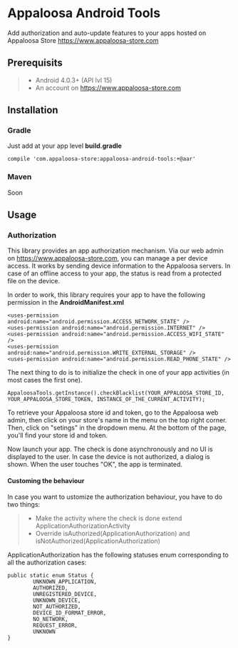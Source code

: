 # Appaloosa Android Tools

Add authorization and auto-update features to your apps hosted on Appaloosa Store https://www.appaloosa-store.com

## Prerequisits

> - Android 4.0.3+ (API lvl 15)
> - An account on https://www.appaloosa-store.com


## Installation

### Gradle
Just add at your app level **build.gradle**
```
compile 'com.appaloosa-store:appaloosa-android-tools:+@aar'
```

### Maven
Soon

## Usage

### Authorization
This library provides an app authorization mechanism. Via our web admin on https://www.appaloosa-store.com, you can manage a per device access. It works by sending device information to the Appaloosa servers. In case of an offline access to your app, the status is read from a protected file on the device.

In order to work, this library requires your app to have the following permission in the **AndroidManifest.xml**

```
<uses-permission android:name="android.permission.ACCESS_NETWORK_STATE" />
<uses-permission android:name="android.permission.INTERNET" />
<uses-permission android:name="android.permission.ACCESS_WIFI_STATE" />
<uses-permission android:name="android.permission.WRITE_EXTERNAL_STORAGE" />
<uses-permission android:name="android.permission.READ_PHONE_STATE" />
```

The next thing to do is to initialize the check in one of your app activities (in most cases the first one).

```
AppaloosaTools.getInstance().checkBlacklist(YOUR_APPALOOSA_STORE_ID, YOUR_APPALOOSA_STORE_TOKEN, INSTANCE_OF_THE_CURRENT_ACTIVITY);
```

To retrieve your Appaloosa store id and token, go to the Appaloosa web admin, then click on your store's name in the menu on the top right corner. Then, click on "setings" in the dropdown menu. At the bottom of the page, you'll find your store id and token.

Now launch your app. The check is done asynchronously and no UI is displayed to the user. In case the device is not authorized, a dialog is shown. When the user touches "OK", the app is terminated.

#### Customing the behaviour
In case you want to ustomize the authorization behaviour, you have to do two things:

> - Make the activity where the check is done extend ApplicationAuthorizationActivity
> - Override isAuthorized(ApplicationAuthorization) and isNotAuthorized(ApplicationAuthorization)

ApplicationAuthorization has the following statuses enum corresponding to all the authorization cases: 
```
public static enum Status {
        UNKNOWN_APPLICATION,
        AUTHORIZED,
        UNREGISTERED_DEVICE,
        UNKNOWN_DEVICE,
        NOT_AUTHORIZED,
        DEVICE_ID_FORMAT_ERROR,
        NO_NETWORK,
        REQUEST_ERROR,
        UNKNOWN
}    
```
